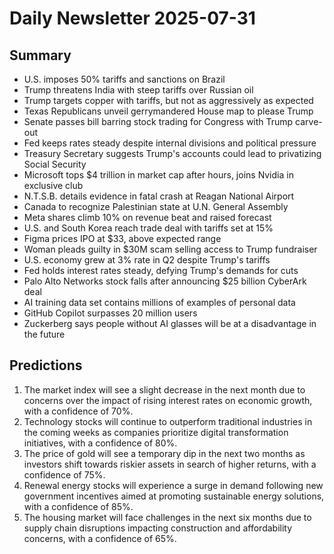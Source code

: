 # Daily Newsletter 2025-07-31

## Summary

- U.S. imposes 50% tariffs and sanctions on Brazil
- Trump threatens India with steep tariffs over Russian oil
- Trump targets copper with tariffs, but not as aggressively as expected
- Texas Republicans unveil gerrymandered House map to please Trump
- Senate passes bill barring stock trading for Congress with Trump carve-out
- Fed keeps rates steady despite internal divisions and political pressure
- Treasury Secretary suggests Trump's accounts could lead to privatizing Social Security
- Microsoft tops $4 trillion in market cap after hours, joins Nvidia in exclusive club
- N.T.S.B. details evidence in fatal crash at Reagan National Airport
- Canada to recognize Palestinian state at U.N. General Assembly
- Meta shares climb 10% on revenue beat and raised forecast
- U.S. and South Korea reach trade deal with tariffs set at 15%
- Figma prices IPO at $33, above expected range
- Woman pleads guilty in $30M scam selling access to Trump fundraiser
- U.S. economy grew at 3% rate in Q2 despite Trump's tariffs
- Fed holds interest rates steady, defying Trump's demands for cuts
- Palo Alto Networks stock falls after announcing $25 billion CyberArk deal
- AI training data set contains millions of examples of personal data
- GitHub Copilot surpasses 20 million users
- Zuckerberg says people without AI glasses will be at a disadvantage in the future

## Predictions

1. The market index will see a slight decrease in the next month due to concerns over the impact of rising interest rates on economic growth, with a confidence of 70%.
2. Technology stocks will continue to outperform traditional industries in the coming weeks as companies prioritize digital transformation initiatives, with a confidence of 80%.
3. The price of gold will see a temporary dip in the next two months as investors shift towards riskier assets in search of higher returns, with a confidence of 75%.
4. Renewal energy stocks will experience a surge in demand following new government incentives aimed at promoting sustainable energy solutions, with a confidence of 85%.
5. The housing market will face challenges in the next six months due to supply chain disruptions impacting construction and affordability concerns, with a confidence of 65%.
